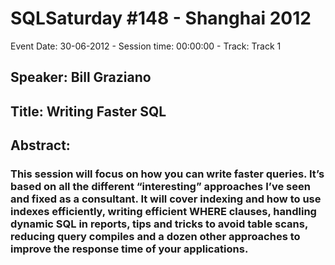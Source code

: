 # SQLSaturday #148 - Shanghai 2012
Event Date: 30-06-2012 - Session time: 00:00:00 - Track: Track 1
## Speaker: Bill Graziano
## Title: Writing Faster SQL
## Abstract:
### This session will focus on how you can write faster queries.  It’s based on all the different “interesting” approaches I’ve seen and fixed as a consultant.  It will cover indexing and how to use indexes efficiently, writing efficient WHERE clauses, handling dynamic SQL in reports, tips and tricks to avoid table scans, reducing query compiles and a dozen other approaches to improve the response time of your applications.
